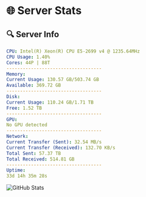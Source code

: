 # 🌐 Server Stats
## 🔍 Server Info
```yaml
CPU: Intel(R) Xeon(R) CPU E5-2699 v4 @ 1235.64MHz
CPU Usage: 1.40%
Cores: 44P | 88T
-----------------------------------
Memory:
Current Usage: 130.57 GB/503.74 GB
Available: 369.72 GB
-----------------------------------
Disk:
Current Usage: 110.24 GB/1.71 TB
Free: 1.52 TB
-----------------------------------
GPU:
No GPU detected
-----------------------------------
Network:
Current Transfer (Sent): 32.54 MB/s
Current Transfer (Received): 132.70 KB/s
Total Sent: 57.37 TB
Total Received: 514.81 GB
-----------------------------------
Uptime:
33d 14h 35m 28s
```
![GitHub Stats](https://img.shields.io/badge/Updated-2025-04-10_11:58:17-blue)